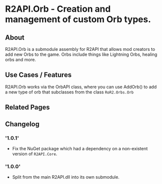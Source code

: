 # R2API.Orb - Creation and management of custom Orb types.

## About

R2API.Orb is a submodule assembly for R2API that allows mod creators to add new Orbs to the game.
Orbs include things like Lightning Orbs, healing orbs and more.

## Use Cases / Features

R2API.Orb works via the OrbAPI class, where you can use AddOrb() to add a new type of orb that subclasses from the class ``RoR2.Orbs.Orb``

## Related Pages

## Changelog

### '1.0.1'
* Fix the NuGet package which had a dependency on a non-existent version of `R2API.Core`.

### '1.0.0'
* Split from the main R2API.dll into its own submodule.
